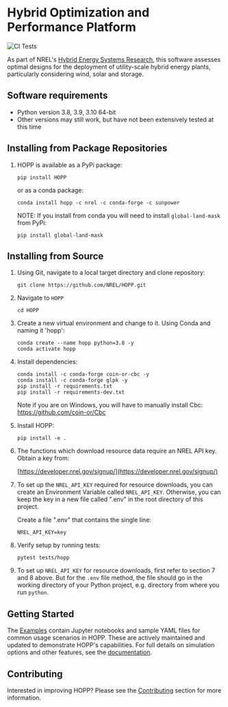 # Hybrid Optimization and Performance Platform

![CI Tests](https://github.com/NREL/HOPP/actions/workflows/ci.yml/badge.svg)

As part of NREL's [Hybrid Energy Systems Research](https://www.nrel.gov/wind/hybrid-energy-systems-research.html), this
software assesses optimal designs for the deployment of utility-scale hybrid energy plants, particularly considering wind,
solar and storage.

## Software requirements
- Python version 3.8, 3.9, 3.10 64-bit
- Other versions may still work, but have not been extensively tested at this time

## Installing from Package Repositories
1. HOPP is available as a PyPi package:

    ```
    pip install HOPP
    ```

    or as a conda package:

    ```
    conda install hopp -c nrel -c conda-forge -c sunpower
    ```

    NOTE: If you install from conda you will need to install `global-land-mask` from PyPi:

    ```
    pip install global-land-mask
    ```

## Installing from Source
1. Using Git, navigate to a local target directory and clone repository:
    ```
    git clone https://github.com/NREL/HOPP.git
    ```

2. Navigate to `HOPP`
    ```
    cd HOPP
    ```

3. Create a new virtual environment and change to it. Using Conda and naming it 'hopp':
    ```
    conda create --name hopp python=3.8 -y
    conda activate hopp
    ```

4. Install dependencies:
    ```
    conda install -c conda-forge coin-or-cbc -y
    conda install -c conda-forge glpk -y
    pip install -r requirements.txt
    pip install -r requirements-dev.txt
    ```
    
    Note if you are on Windows, you will have to manually install Cbc: https://github.com/coin-or/Cbc

5. Install HOPP:
    ```
    pip install -e .
    ```

6. The functions which download resource data require an NREL API key. Obtain a key from:
    
    [https://developer.nrel.gov/signup/](https://developer.nrel.gov/signup/)
    

7. To set up the `NREL_API_KEY` required for resource downloads, you can create an Environment Variable called 
   `NREL_API_KEY`. Otherwise, you can keep the key in a new file called ".env" in the root directory of this project. 

    Create a file ".env" that contains the single line:
     ```
    NREL_API_KEY=key
    ```

8. Verify setup by running tests:
    ```
    pytest tests/hopp
    ```


2. To set up `NREL_API_KEY` for resource downloads, first refer to section 7 and 8 above. But for the `.env` file method,
   the file should go in the working directory of your Python project, e.g. directory from where you run `python`.

## Getting Started

The [Examples](./examples/) contain Jupyter notebooks and sample YAML files for common usage scenarios in HOPP. These are actively maintained and updated to demonstrate HOPP's capabilities. For full details on simulation options and other features, see the [documentation](https://hopp.readthedocs.io/en/latest/).

## Contributing

Interested in improving HOPP? Please see the [Contributing](./CONTRIBUTING.md) section for more information.
